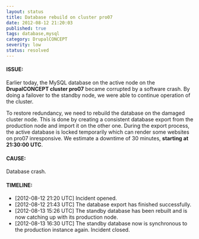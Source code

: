 ```yaml
---
layout: status
title: Database rebuild on cluster pro07
date: 2012-08-12 21:20:03 
published: true
tags: database,mysql
category: DrupalCONCEPT
severity: low
status: resolved
---
```


#### ISSUE:

Earlier today, the MySQL database on the active node on the **DrupalCONCEPT cluster pro07** became corrupted by a software crash. By doing a failover to the standby node, we were able to continue operation of the cluster.

To restore redundancy, we need to rebuild the database on the damaged cluster node. This is done by creating a consistent database export from the production node and import it on the other one. During the export process, the active database is locked temporarily which can render some websites on pro07 inresponsive. We estimate a downtime of 30 minutes, **starting at 21:30:00 UTC**.


#### CAUSE:

Database crash.


#### TIMELINE:

* [2012-08-12 21:20 UTC] Incident opened. 
* [2012-08-12 21:43 UTC] The database export has finished successfully.
* [2012-08-13 15:26 UTC] The standby database has been rebuilt and is now catching up with its production node.
* [2012-08-13 16:30 UTC] The standby database now is synchronous to the production instance again. Incident closed.
